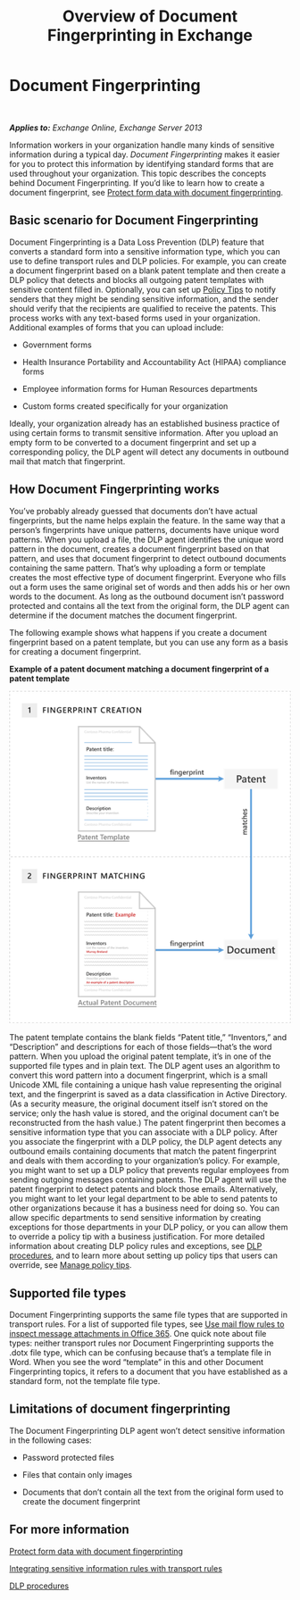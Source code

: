 ﻿---
title: Overview of Document Fingerprinting in Exchange
TOCTitle: Document Fingerprinting
ms:assetid: 1e0c579c-26e0-462a-a1b0-d7506dfe05fa
ms:mtpsurl: https://technet.microsoft.com/en-us/library/Dn635176(v=EXCHG.150)
ms:contentKeyID: 61218308
ms.date: 12/10/2017
mtps_version: v=EXCHG.150
---

# Document Fingerprinting

 

_**Applies to:** Exchange Online, Exchange Server 2013_


Information workers in your organization handle many kinds of sensitive information during a typical day. *Document Fingerprinting* makes it easier for you to protect this information by identifying standard forms that are used throughout your organization. This topic describes the concepts behind Document Fingerprinting. If you’d like to learn how to create a document fingerprint, see [Protect form data with document fingerprinting](https://docs.microsoft.com/en-us/exchange/security-and-compliance/data-loss-prevention/protect-data-with-fingerprinting).

## Basic scenario for Document Fingerprinting

Document Fingerprinting is a Data Loss Prevention (DLP) feature that converts a standard form into a sensitive information type, which you can use to define transport rules and DLP policies. For example, you can create a document fingerprint based on a blank patent template and then create a DLP policy that detects and blocks all outgoing patent templates with sensitive content filled in. Optionally, you can set up [Policy Tips](https://docs.microsoft.com/en-us/exchange/security-and-compliance/data-loss-prevention/policy-tips) to notify senders that they might be sending sensitive information, and the sender should verify that the recipients are qualified to receive the patents. This process works with any text-based forms used in your organization. Additional examples of forms that you can upload include:

  - Government forms

  - Health Insurance Portability and Accountability Act (HIPAA) compliance forms

  - Employee information forms for Human Resources departments

  - Custom forms created specifically for your organization

Ideally, your organization already has an established business practice of using certain forms to transmit sensitive information. After you upload an empty form to be converted to a document fingerprint and set up a corresponding policy, the DLP agent will detect any documents in outbound mail that match that fingerprint.

## How Document Fingerprinting works

You’ve probably already guessed that documents don’t have actual fingerprints, but the name helps explain the feature. In the same way that a person’s fingerprints have unique patterns, documents have unique word patterns. When you upload a file, the DLP agent identifies the unique word pattern in the document, creates a document fingerprint based on that pattern, and uses that document fingerprint to detect outbound documents containing the same pattern. That’s why uploading a form or template creates the most effective type of document fingerprint. Everyone who fills out a form uses the same original set of words and then adds his or her own words to the document. As long as the outbound document isn’t password protected and contains all the text from the original form, the DLP agent can determine if the document matches the document fingerprint.

The following example shows what happens if you create a document fingerprint based on a patent template, but you can use any form as a basis for creating a document fingerprint.

**Example of a patent document matching a document fingerprint of a patent template**

![A patent document matching a document fingerprint.](images/Dn635176.9c952770-2cd4-4f62-9735-6d073344be7f(EXCHG.150).png "A patent document matching a document fingerprint.")

The patent template contains the blank fields “Patent title,” “Inventors,” and “Description” and descriptions for each of those fields—that’s the word pattern. When you upload the original patent template, it’s in one of the supported file types and in plain text. The DLP agent uses an algorithm to convert this word pattern into a document fingerprint, which is a small Unicode XML file containing a unique hash value representing the original text, and the fingerprint is saved as a data classification in Active Directory. (As a security measure, the original document itself isn’t stored on the service; only the hash value is stored, and the original document can’t be reconstructed from the hash value.) The patent fingerprint then becomes a sensitive information type that you can associate with a DLP policy. After you associate the fingerprint with a DLP policy, the DLP agent detects any outbound emails containing documents that match the patent fingerprint and deals with them according to your organization’s policy. For example, you might want to set up a DLP policy that prevents regular employees from sending outgoing messages containing patents. The DLP agent will use the patent fingerprint to detect patents and block those emails. Alternatively, you might want to let your legal department to be able to send patents to other organizations because it has a business need for doing so. You can allow specific departments to send sensitive information by creating exceptions for those departments in your DLP policy, or you can allow them to override a policy tip with a business justification. For more detailed information about creating DLP policy rules and exceptions, see [DLP procedures](https://technet.microsoft.com/en-us/library/jj938003\(v=exchg.150\)), and to learn more about setting up policy tips that users can override, see [Manage policy tips](https://docs.microsoft.com/en-us/exchange/security-and-compliance/data-loss-prevention/manage-policy-tips).

## Supported file types

Document Fingerprinting supports the same file types that are supported in transport rules. For a list of supported file types, see [Use mail flow rules to inspect message attachments in Office 365](https://technet.microsoft.com/en-us/library/jj919236\(v=exchg.150\)). One quick note about file types: neither transport rules nor Document Fingerprinting supports the .dotx file type, which can be confusing because that’s a template file in Word. When you see the word “template” in this and other Document Fingerprinting topics, it refers to a document that you have established as a standard form, not the template file type.

## Limitations of document fingerprinting

The Document Fingerprinting DLP agent won’t detect sensitive information in the following cases:

  - Password protected files

  - Files that contain only images

  - Documents that don’t contain all the text from the original form used to create the document fingerprint

## For more information

[Protect form data with document fingerprinting](https://docs.microsoft.com/en-us/exchange/security-and-compliance/data-loss-prevention/protect-data-with-fingerprinting)

[Integrating sensitive information rules with transport rules](https://docs.microsoft.com/en-us/exchange/security-and-compliance/data-loss-prevention/integrate-sensitive-information-rules)

[DLP procedures](https://technet.microsoft.com/en-us/library/jj938003\(v=exchg.150\))

